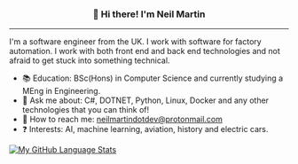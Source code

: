 
<h3 align="center">👋 Hi there! I'm Neil Martin</h3>
<p align="center">
</p>

---
I'm a software engineer from the UK. I work with software for factory automation.
I work with both front end and back end technologies and not afraid to get stuck into something technical. 

- :books:  Education: BSc(Hons) in Computer Science and currently studying a MEng in Engineering.
- :speech_balloon: Ask me about: C#, DOTNET, Python, Linux, Docker and any other technologies that you can think of!
- :calling: How to reach me: neilmartindotdev@protonmail.com
- :question: Interests: AI, machine learning, aviation, history and electric cars.

[![My GitHub Language Stats](https://github-readme-stats.vercel.app/api/top-langs/?username=neilmartindev&langs_count=5&theme=radical)]()

